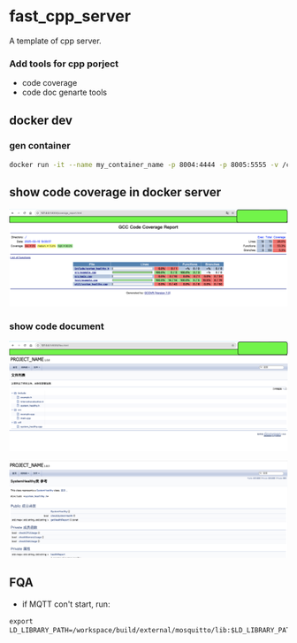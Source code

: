 # fast_cpp_server

A template of cpp server.


### Add tools for cpp porject

* code coverage
* code doc genarte tools


## 

## docker dev

### gen container

```bash
docker run -it --name my_container_name -p 8004:4444 -p 8005:5555 -v /code:/workspace fast_cpp_dev:latest /bin/bash
```

## show code coverage in docker server

![file_tree](./images/coverage.png)

### show code document

![file_tree](./images/file_tree.png)

![file_tree](./images/class_info.png)

## FQA

* if MQTT con't start, run:
```shell
export LD_LIBRARY_PATH=/workspace/build/external/mosquitto/lib:$LD_LIBRARY_PATH
```